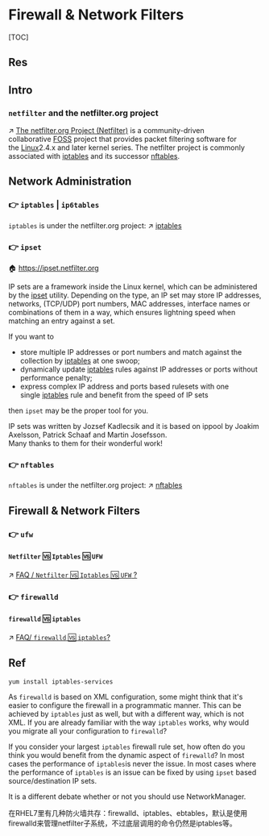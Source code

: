 # Firewall & Network Filters

[TOC]



## Res



## Intro
### `netfilter` and the netfilter.org project
↗ [The netfilter.org Project (Netfilter)](The%20netfilter.org%20Project%20(Netfilter)/The%20netfilter.org%20Project%20(Netfilter).md) is a community-driven collaborative [FOSS](https://en.wikipedia.org/wiki/Free_and_open-source_software) project that provides packet filtering software for the [Linux](http://www.kernel.org/)2.4.x and later kernel series. The netfilter project is commonly associated with [iptables](https://www.netfilter.org/projects/iptables/index.html) and its successor [nftables](https://www.netfilter.org/projects/nftables/index.html).



## Network Administration
### 👉 `iptables` | `ip6tables`
`iptables` is under the netfilter.org project: ↗ [iptables](The%20netfilter.org%20Project%20(Netfilter)/iptables.md)


### 👉 `ipset`
🏠 https://ipset.netfilter.org

IP sets are a framework inside the Linux kernel, which can be administered by the [ipset](https://ipset.netfilter.org/ipset.man.html) utility. Depending on the type, an IP set may store IP addresses, networks, (TCP/UDP) port numbers, MAC addresses, interface names or combinations of them in a way, which ensures lightning speed when matching an entry against a set.

If you want to
- store multiple IP addresses or port numbers and match against the collection by [iptables](http://www.netfilter.org/) at one swoop; 
- dynamically update [iptables](http://www.netfilter.org/) rules against IP addresses or ports without performance penalty;
- express complex IP address and ports based rulesets with one single [iptables](http://www.netfilter.org/) rule and benefit from the speed of IP sets

then `ipset` may be the proper tool for you.

IP sets was written by Jozsef Kadlecsik and it is based on ippool by Joakim Axelsson, Patrick Schaaf and Martin Josefsson.  
Many thanks to them for their wonderful work!


### 👉 `nftables`
`nftables` is under the netfilter.org project: ↗ [nftables](The%20netfilter.org%20Project%20(Netfilter)/nftables.md)



## Firewall & Network Filters
### 👉 `ufw`
#### `Netfilter` 🆚 `Iptables` 🆚 `UFW`
↗ [FAQ / `Netfilter` 🆚 `Iptables` 🆚 `UFW` ?](../FAQ.md#`Netfilter`%20🆚%20`Iptables`%20🆚%20`UFW`%20?)


### 👉 `firewalld`
#### `firewalld` 🆚 `iptables`
↗ [FAQ/ `firewalld` 🆚 `iptables`?](../FAQ.md#`firewalld`%20🆚%20`iptables`?)



## Ref
[How To Open a Port on Linux]: https://www.digitalocean.com/community/tutorials/opening-a-port-on-linux

[How to enable iptables (instead of firewalld) services on RHEL 7 and Fedora 18?]: https://serverfault.com/questions/470287/how-to-enable-iptables-instead-of-firewalld-services-on-rhel-7-and-fedora-18
```shell
yum install iptables-services
```

[How To Restart Iptables In Kali Linux]: https://www.systranbox.com/how-to-restart-iptables-in-kali-linux/

[Kali 防火墙配置]: https://www.cnblogs.com/aashui/p/8376257.html

[👍 firewalld和iptables区别]: https://www.cnblogs.com/mefj/p/13328360.html

[👍 How To Setup a Firewall with UFW on an Ubuntu and Debian Cloud Server]: https://www.digitalocean.com/community/tutorials/how-to-setup-a-firewall-with-ufw-on-an-ubuntu-and-debian-cloud-server

[👍 Ufw and Iptables. Which is better and why? | StackExchange + serverFault]: https://serverfault.com/a/1014625/948999

[👍 firewalld vs iptables: when to use which | stackexchange]: https://serverfault.com/a/671975

As `firewalld` is based on XML configuration, some might think that it's easier to configure the firewall in a programmatic manner. This can be achieved by `iptables` just as well, but with a different way, which is not XML. If you are already familiar with the way `iptables` works, why would you migrate all your configuration to `firewalld`?

If you consider your largest `iptables` firewall rule set, how often do you think you would benefit from the dynamic aspect of `firewalld`? In most cases the performance of `iptables`is never the issue. In most cases where the performance of `iptables` is an issue can be fixed by using `ipset` based source/destination IP sets.

It is a different debate whether or not you should use NetworkManager.

[👍 firewalld和iptables区别]: https://www.cnblogs.com/mefj/p/13328360.html

在RHEL7里有几种防火墙共存：firewalld、iptables、ebtables，默认是使用firewalld来管理netfilter子系统，不过底层调用的命令仍然是iptables等。
